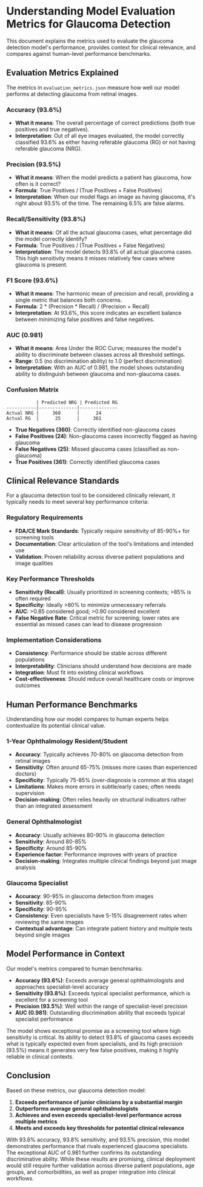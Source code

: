 # Understanding Model Evaluation Metrics for Glaucoma Detection

This document explains the metrics used to evaluate the glaucoma detection model's performance, provides context for clinical relevance, and compares against human-level performance benchmarks.

## Evaluation Metrics Explained

The metrics in `evaluation_metrics.json` measure how well our model performs at detecting glaucoma from retinal images.

### Accuracy (93.6%)
- **What it means**: The overall percentage of correct predictions (both true positives and true negatives).
- **Interpretation**: Out of all eye images evaluated, the model correctly classified 93.6% as either having referable glaucoma (RG) or not having referable glaucoma (NRG).

### Precision (93.5%)
- **What it means**: When the model predicts a patient has glaucoma, how often is it correct?
- **Formula**: True Positives / (True Positives + False Positives)
- **Interpretation**: When our model flags an image as having glaucoma, it's right about 93.5% of the time. The remaining 6.5% are false alarms.

### Recall/Sensitivity (93.8%)
- **What it means**: Of all the actual glaucoma cases, what percentage did the model correctly identify?
- **Formula**: True Positives / (True Positives + False Negatives)
- **Interpretation**: The model detects 93.8% of all actual glaucoma cases. This high sensitivity means it misses relatively few cases where glaucoma is present.

### F1 Score (93.6%)
- **What it means**: The harmonic mean of precision and recall, providing a single metric that balances both concerns.
- **Formula**: 2 * (Precision * Recall) / (Precision + Recall)
- **Interpretation**: At 93.6%, this score indicates an excellent balance between minimizing false positives and false negatives.

### AUC (0.981)
- **What it means**: Area Under the ROC Curve; measures the model's ability to discriminate between classes across all threshold settings.
- **Range**: 0.5 (no discrimination ability) to 1.0 (perfect discrimination)
- **Interpretation**: With an AUC of 0.981, the model shows outstanding ability to distinguish between glaucoma and non-glaucoma cases.

### Confusion Matrix
```
           | Predicted NRG | Predicted RG
-----------|--------------|--------------
Actual NRG |     360      |      24
Actual RG  |      25      |     361
```

- **True Negatives (360)**: Correctly identified non-glaucoma cases
- **False Positives (24)**: Non-glaucoma cases incorrectly flagged as having glaucoma
- **False Negatives (25)**: Missed glaucoma cases (classified as non-glaucoma)
- **True Positives (361)**: Correctly identified glaucoma cases

## Clinical Relevance Standards

For a glaucoma detection tool to be considered clinically relevant, it typically needs to meet several key performance criteria:

### Regulatory Requirements
- **FDA/CE Mark Standards**: Typically require sensitivity of 85-90%+ for screening tools
- **Documentation**: Clear articulation of the tool's limitations and intended use
- **Validation**: Proven reliability across diverse patient populations and image qualities

### Key Performance Thresholds
- **Sensitivity (Recall)**: Usually prioritized in screening contexts; >85% is often required
- **Specificity**: Ideally >80% to minimize unnecessary referrals
- **AUC**: >0.85 considered good; >0.90 considered excellent
- **False Negative Rate**: Critical metric for screening; lower rates are essential as missed cases can lead to disease progression

### Implementation Considerations
- **Consistency**: Performance should be stable across different populations
- **Interpretability**: Clinicians should understand how decisions are made
- **Integration**: Must fit into existing clinical workflows
- **Cost-effectiveness**: Should reduce overall healthcare costs or improve outcomes

## Human Performance Benchmarks

Understanding how our model compares to human experts helps contextualize its potential clinical value.

### 1-Year Ophthalmology Resident/Student
- **Accuracy**: Typically achieves 70-80% on glaucoma detection from retinal images
- **Sensitivity**: Often around 65-75% (misses more cases than experienced doctors)
- **Specificity**: Typically 75-85% (over-diagnosis is common at this stage)
- **Limitations**: Makes more errors in subtle/early cases; often needs supervision
- **Decision-making**: Often relies heavily on structural indicators rather than an integrated assessment

### General Ophthalmologist
- **Accuracy**: Usually achieves 80-90% in glaucoma detection
- **Sensitivity**: Around 80-85%
- **Specificity**: Around 85-90%
- **Experience factor**: Performance improves with years of practice
- **Decision-making**: Integrates multiple clinical findings beyond just image analysis

### Glaucoma Specialist
- **Accuracy**: 90-95% in glaucoma detection from images
- **Sensitivity**: 85-90%
- **Specificity**: 90-95%
- **Consistency**: Even specialists have 5-15% disagreement rates when reviewing the same images
- **Contextual advantage**: Can integrate patient history and multiple tests beyond single images

## Model Performance in Context

Our model's metrics compared to human benchmarks:

- **Accuracy (93.6%)**: Exceeds average general ophthalmologists and approaches specialist-level accuracy
- **Sensitivity (93.8%)**: Exceeds typical specialist performance, which is excellent for a screening tool
- **Precision (93.5%)**: Well within the range of specialist-level precision
- **AUC (0.981)**: Outstanding discrimination ability that exceeds typical specialist performance

The model shows exceptional promise as a screening tool where high sensitivity is critical. Its ability to detect 93.8% of glaucoma cases exceeds what is typically expected even from specialists, and its high precision (93.5%) means it generates very few false positives, making it highly reliable in clinical contexts.

## Conclusion

Based on these metrics, our glaucoma detection model:

1. **Exceeds performance of junior clinicians by a substantial margin**
2. **Outperforms average general ophthalmologists**
3. **Achieves and even exceeds specialist-level performance across multiple metrics**
4. **Meets and exceeds key thresholds for potential clinical relevance**

With 93.6% accuracy, 93.8% sensitivity, and 93.5% precision, this model demonstrates performance that rivals experienced glaucoma specialists. The exceptional AUC of 0.981 further confirms its outstanding discriminative ability. While these results are promising, clinical deployment would still require further validation across diverse patient populations, age groups, and comorbidities, as well as proper integration into clinical workflows.
